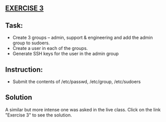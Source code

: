 ## [EXERCISE 3](https://github.com/Zenitugo/Shell-Assignment)

## Task:
- Create 3 groups – admin, support & engineering and add the admin group to sudoers.
- Create a user in each of the groups. 
- Generate SSH keys for the user in the admin group

## Instruction:
- Submit the contents of /etc/passwd, /etc/group, /etc/sudoers


## Solution
A similar but more intense one was asked in the live class. Click on the link "Exercise 3" to see the solution.

